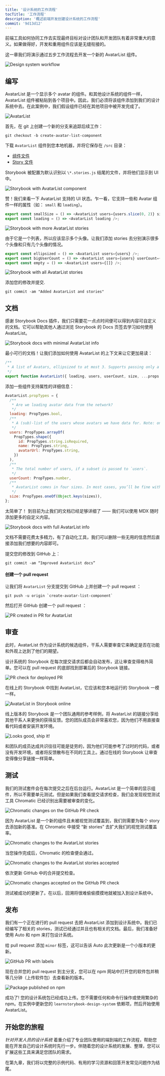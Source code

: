 ```yaml
---
title: '设计系统的工作流程'
tocTitle: '工作流程'
description: '概述前端开发创建设计系统的工作流程'
commit: '9d13d12'
---
```


前端工具如何协同工作去实现最终目标对设计团队和开发团队有着非常重大的意义。如果做得好，开发和重用组件应该是无缝衔接的。

这一章我们将演示通过五步工作流程去开发一个新的 AvatarList 组件。

![Design system workflow](/design-systems-for-developers/design-system-workflow-horizontal.jpg)

## 编写

AvatarList 是一个显示多个 avatar 的组件。和其他设计系统的组件一样，AvatarList 组件被粘贴到各个项目中。因此，我们必须将该组件添加到我们的设计系统中去。在此案例中，我们假设组件已经在其他项目中被开发完成了。

![AvatarList](/design-systems-for-developers/AvatarList.jpg)

首先，在 git 上创建一个新的分支来追踪后续工作：

```shell
git checkout -b create-avatar-list-component
```

下载 `AvatarList` 组件到您本地机器，并将它保存在 `/src` 目录：

- [组件文件](https://raw.githubusercontent.com/chromaui/learnstorybook-design-system/2347a5e8b27635f39091728d0845ff7a2ded3699/src/AvatarList.js)
- [Story 文件](https://raw.githubusercontent.com/chromaui/learnstorybook-design-system/2347a5e8b27635f39091728d0845ff7a2ded3699/src/AvatarList.stories.js)

Storybook 被配置为默认识别以 `\*.stories.js` 结尾的文件，并将他们显示到 UI 中。

![Storybook with AvatarList component](/design-systems-for-developers/storybook-with-avatarlist.png)

赞！我们来看一下 AvatarList 支持的 UI 状态。乍一看，它支持一些和 Avatar 组件一样的属性（如： `small` 和 `loading`）。

```js:title=src/AvatarList.js
export const smallSize = () => <AvatarList users={users.slice(0, 2)} size="small" />;
export const loading = () => <AvatarList loading />;
```

![Storybook with more AvatarList stories](/design-systems-for-developers/storybook-with-avatarlist-loading.png)

由于它是一个列表，所以应该显示多个头像。让我们添加 stories 去分别演示很多个头像和只有几个头像的情况。

```js:title=src/AvatarList.js
export const ellipsized = () => <AvatarList users={users} />;
export const bigUserCount = () => <AvatarList users={users} userCount={100} />;
export const empty = () => <AvatarList users={[]} />;
```

![Storybook with all AvatarList stories](/design-systems-for-developers/storybook-with-all-avatarlist-stories.png)

添加您的修改并提交.

```shell
git commit -am "Added AvatarList and stories"
```

## 文档

感谢 Storybook Docs 插件，我们只需要花一点点时间便可以得到内容可自定义的文档。它可以帮助其他人通过浏览 Storybook 的 Docs 页签去学习如何使用 AvatarList。

![Storybook docs with minimal AvatarList info](/design-systems-for-developers/storybook-docs-minimal-avatarlist.png)

最小可行的文档！让我们添加如何使用 AvatarList 的上下文来让它更加易读：

```js:title=src/AvatarList.stories.js
/**
 * A list of Avatars, ellipsized to at most 3. Supports passing only a subset of the total user count.
 */
export function AvatarList({ loading, users, userCount, size, ...props }) {
```

添加一些组件支持属性的详细信息：

```js:title=src/AvatarList.stories.js
AvatarList.propTypes = {
  /**
   * Are we loading avatar data from the network?
   */
  loading: PropTypes.bool,
  /**
   * A (sub)-list of the users whose avatars we have data for. Note: only 3 will be displayed.
   */
  users: PropTypes.arrayOf(
    PropTypes.shape({
      id: PropTypes.string.isRequired,
      name: PropTypes.string,
      avatarUrl: PropTypes.string,
    })
  ),
  /**
   * The total number of users, if a subset is passed to `users`.
   */
  userCount: PropTypes.number,
  /**
   * AvatarList comes in four sizes. In most cases, you’ll be fine with `medium`.
   */
  size: PropTypes.oneOf(Object.keys(sizes)),
};
```

太简单了！ 到目前为止我们的文档已经足够详细了 —— 我们可以使用 MDX 随时添加更多的自定义内容。

![Storybook docs with full AvatarList info](/design-systems-for-developers/storybook-docs-full-avatarlist.png)

文档不需要花费太多精力，有了自动化工具，我们可以删除一些无用的信息然后直接添加我们想要的内容即可。

提交您的修改到 GitHub 上：

```shell
git commit -am “Improved AvatarList docs”
```

#### 创建一个 pull request

让我们将 `AvatarList` 分支提交到 GitHub 上并创建一个 pull request ：

```shell
git push -u origin `create-avatar-list-component`
```

然后打开 GitHub 创建一个 pull request ：

![PR created in PR for AvatarList](/design-systems-for-developers/github-pr-create-avatarlist.png)

## 审查

此时，AvatarList 作为设计系统的候选组件，干系人需要审查它来确定是否在功能和外观上达到了他们的期望。

设计系统的 Storybook 在每次提交请求后都会自动发布，这让审查变得格外简单。您可以在 pull request 的底部找到部署后的 Storybook 链接。

![PR check for deployed PR](/design-systems-for-developers/avatarlist-github-pr-checks-chromatic-changes.png)

在线上的 Storybook 中找到 AvatarList，它应该和您本地运行的 Storybook 一模一样。

![AvatarList in Storybook online](/design-systems-for-developers/netlify-deployed-avatarlist-stories.png)

线上版本的 Storybook 是一个团队通用的参考样例，将 AvatarList 的链接分享给其他干系人来更快的获得反馈。您的团队成员会非常喜欢您，因为他们不用直接查看代码或者安装开发环境。

![Looks good, ship it!](/design-systems-for-developers/visual-review-shipit.png)

和团队的成员达成共识往往可能是徒劳的，因为他们可能参考了过时的代码，或者没有开发环境，或者将反馈散布在不同的工具上。通过在线的 Storybook 让审查变得像分享链接一样简单。

## 测试

我们的测试套件会在每次提交之后在后台运行。AvatarList 是一个简单的显示组件，所以不需要单元测试。但是如果我们查看提交请求检查，我们会发现视觉测试工具 Chromatic 已经识别出需要被审查的变化。

![Chromatic changes on the GitHub PR check](/design-systems-for-developers/avatarlist-github-pr-checks-chromatic-changes.png)

因为 AvatarList 是一个新的组件且未被视觉测试覆盖到，我们则需要为每个 story 去添加新的基准。在 Chromatic 中接受 “新 stories” 去扩大我们的视觉测试覆盖率。

![Chromatic changes to the AvatarList stories](/design-systems-for-developers/chromatic-avatarlist-changes.png)

当您操作完成后，Chromatic 的检查便会通过。

![Chromatic changes to the AvatarList stories accepted](/design-systems-for-developers/chromatic-avatarlist-changes-accepted.png)

依次更新 GitHub 中的合并提交检查。

![Chromatic changes accepted on the GitHub PR check](/design-systems-for-developers/avatarlist-github-pr-checks-chromatic-changes-accepted.png)

测试被成功的更新了。在以后，回溯将很难偷偷摸摸地就被加入到设计系统中。

## 发布

我们有一个正在进行的 pull request 去把 AvatarList 添加到设计系统中。我们已经编写了相关的 stories，测试已经通过并且也有相关的文档。最后，我们准备好使用 Auto 和 npm 来打包设计系统。

给 pull request 添加 `minor` 标签，这可以告诉 Auto 此次更新是一个小版本的更新。

![GitHub PR with labels](/design-systems-for-developers/github-pr-labelled.png)

现在合并您的 pull request 到主分支，您可以在 npm 网站中打开您的软件包并稍等几分钟（上传软件包）去查看新的版本。

![Package published on npm](/design-systems-for-developers/npm-published-package.png)

成功了! 您的设计系统包已经成功上传。您不需要任何和命令行操作或使用繁杂的 npm。在实例中更新您的 `learnstorybook-design-system` 依赖项，然后开始使用 AvatarList。

## 开始您的旅程

_针对开发人员的设计系统_ 着重介绍了专业团队使用的端到端的工作流程，帮助您能在开发自己的设计系统时先行一步。伴随着您的设计系统的发展、整理，您可以扩展这些工具来满足您团队的需求。

在第九章，我们将以完整的示例代码、有用的学习资源和回答开发常见问题作为结尾。
